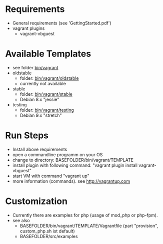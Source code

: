 # Requirements

* General requirements (see 'GettingStarted.pdf')
* vagrant plugins
    * vagrant-vbguest

# Available Templates

* see folder [bin/vagrant](bin/vagrant)
* oldstable
    * folder: [bin/vagrant/oldstable](bin/vagrant/oldstable)
    * currently not available
* stable
    * folder: [bin/vagrant/stable](bin/vagrant/stable)
    * Debian 8.x "jessie"
* testing
    * folder: [bin/vagrant/testing](bin/vagrant/testing)
    * Debian 9.x "stretch"

# Run Steps

* Install above requirements
* open a commandline programm on your OS
* change to directory: BASEFOLDER/bin/vagrant/TEMPLATE
* install plugin with following command: "vagrant plugin install vagrant-vbguest"
* start VM with command "vagrant up"
* more information (commands). see http://vagrantup.com

# Customization

* Currently there are examples for php (usage of mod_php or php-fpm).
* see also
    * BASEFOLDER/bin/vagrant/TEMPLATE/Vagrantfile (part "provision", custom_php.sh ist default)
    * BASEFOLDER/src/examples
